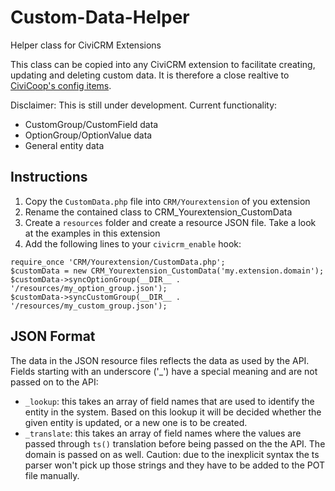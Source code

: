 # Custom-Data-Helper

Helper class for CiviCRM Extensions

This class can be copied into any CiviCRM extension to facilitate creating, updating and deleting custom data. It is therefore a close realtive to [CiviCoop's config items](https://lab.civicrm.org/extensions/configitems).

Disclaimer: This is still under development. Current functionality:

 * CustomGroup/CustomField data
 * OptionGroup/OptionValue data
 * General entity data

 ## Instructions

  1. Copy the ``CustomData.php`` file into ``CRM/Yourextension`` of you extension
  2. Rename the contained class to CRM_Yourextension_CustomData
  2. Create a ``resources`` folder and create a resource JSON file. Take a look at the examples in this extension
  3. Add the following lines to your ``civicrm_enable`` hook:
  ```
  require_once 'CRM/Yourextension/CustomData.php';
  $customData = new CRM_Yourextension_CustomData('my.extension.domain');
  $customData->syncOptionGroup(__DIR__ . '/resources/my_option_group.json');
  $customData->syncCustomGroup(__DIR__ . '/resources/my_custom_group.json');
  ```

 ## JSON Format

 The data in the JSON resource files reflects the data as used by the API. Fields starting with an underscore ('_') have a special meaning and are not passed on to the API:

  * ``_lookup``: this takes an array of field names that are used to identify the entity in the system. Based on this lookup it will be decided whether the given entity is updated, or a new one is to be created.
  * ``_translate``: this takes an array of field names where the values are passed through ``ts()`` translation before being passed on the the API. The domain is passed on as well. Caution: due to the inexplicit syntax the ts parser won't pick up those strings and they have to be added to the POT file manually.
